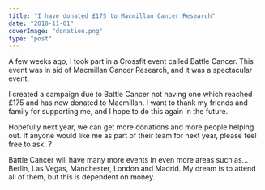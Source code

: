 ```yaml
---
title: "I have donated £175 to Macmillan Cancer Research"
date: "2018-11-01"
coverImage: "donation.png"
type: "post"
---
```


A few weeks ago, I took part in a Crossfit event called Battle Cancer. This event was in aid of Macmillan Cancer Research, and it was a spectacular event.

I created a campaign due to Battle Cancer not having one which reached £175 and has now donated to Macmillan. I want to thank my friends and family for supporting me, and I hope to do this again in the future.

Hopefully next year, we can get more donations and more people helping out. If anyone would like me as part of their team for next year, please feel free to ask. ?

Battle Cancer will have many more events in even more areas such as... Berlin, Las Vegas, Manchester, London and Madrid. My dream is to attend all of them, but this is dependent on money.

